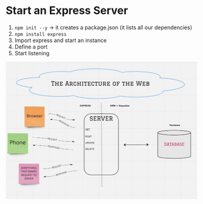 # Start an Express Server

1. `npm init --y` -> it creates a package.json (it lists all our dependencies)
2. `npm install express`
3. Import express and start an instance
4. Define a port
5. Start listening

<img src="./web.png"/>
